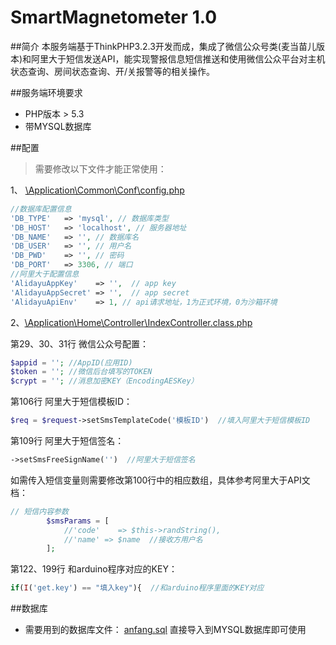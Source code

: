 SmartMagnetometer 1.0
===============
##简介
本服务端基于ThinkPHP3.2.3开发而成，集成了微信公众号类(麦当苗儿版本)和阿里大于短信发送API，能实现警报信息短信推送和使用微信公众平台对主机状态查询、房间状态查询、开/关报警等的相关操作。

##服务端环境要求
* PHP版本 > 5.3
* 带MYSQL数据库

##配置
> 需要修改以下文件才能正常使用：

1、 [\Application\Common\Conf\config.php](Application/Common/Conf/config.php)
```PHP
//数据库配置信息
'DB_TYPE'   => 'mysql', // 数据库类型
'DB_HOST'   => 'localhost', // 服务器地址
'DB_NAME'   => '', // 数据库名
'DB_USER'   => '', // 用户名
'DB_PWD'    => '', // 密码
'DB_PORT'   => 3306, // 端口
//阿里大于配置信息
'AlidayuAppKey'    => '',  // app key
'AlidayuAppSecret' => '',  // app secret
'AlidayuApiEnv'    => 1, // api请求地址，1为正式环境，0为沙箱环境
```

2、[\Application\Home\Controller\IndexController.class.php](Application/Home/Controller/IndexController.class.php)

第29、30、31行  微信公众号配置：
```PHP
$appid = ''; //AppID(应用ID)
$token = ''; //微信后台填写的TOKEN
$crypt = ''; //消息加密KEY（EncodingAESKey）
```

第106行  阿里大于短信模板ID：
```PHP
$req = $request->setSmsTemplateCode('模板ID')  //填入阿里大于短信模板ID
```

第109行  阿里大于短信签名：
```PHP
->setSmsFreeSignName('')  //阿里大于短信签名
```
如需传入短信变量则需要修改第100行中的相应数组，具体参考阿里大于API文档：
```PHP
// 短信内容参数
        $smsParams = [
            //'code'    => $this->randString(),
            //'name' => $name  //接收方用户名
        ];
```
第122、199行  和arduino程序对应的KEY：
```PHP
if(I('get.key') == "填入key"){  //和arduino程序里面的KEY对应
```
##数据库
* 需要用到的数据库文件：
[anfang.sql](anfang.sql)
直接导入到MYSQL数据库即可使用
